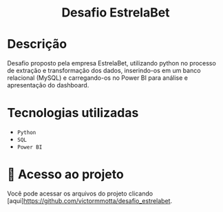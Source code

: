 <h1 align="center"> Desafio EstrelaBet </h1>

# Descrição
Desafio proposto pela empresa EstrelaBet, utilizando python no processo de extração e transformação dos dados, inserindo-os em um banco relacional (MySQL) e carregando-os no Power BI para análise e apresentação do dashboard.

# Tecnologias utilizadas
- ``Python``
- ``SQL``
- ``Power BI``

# 📁 Acesso ao projeto
Você pode acessar os arquivos do projeto clicando [aqui]https://github.com/victormmotta/desafio_estrelabet.
